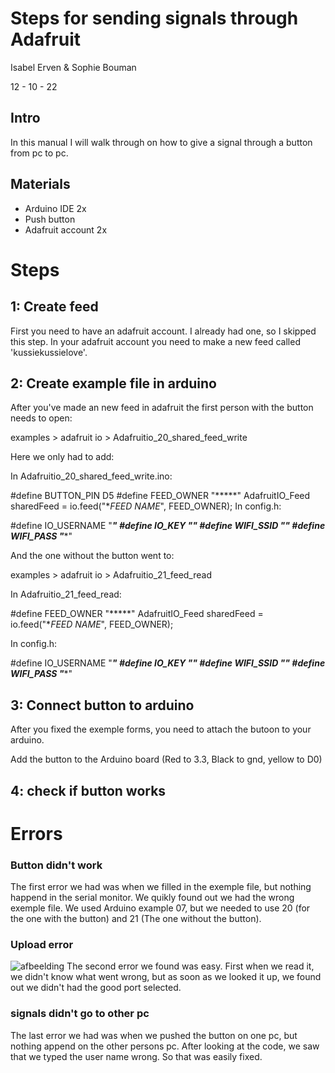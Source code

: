 # Steps for sending signals through Adafruit
Isabel Erven & Sophie Bouman

12 - 10 - 22

## Intro
In this manual I will walk through on how to give a signal through a button from pc to pc.

## Materials
- Arduino IDE 2x
- Push button
- Adafruit account 2x

# Steps
## 1: Create feed
First you need to have an adafruit account. I already had one, so I skipped this step. In your adafruit account you need to make a new feed called 'kussiekussielove'.

## 2: Create example file in arduino
After you've made an new feed in adafruit the first person with the button needs to open:

examples > adafruit io > Adafruitio_20_shared_feed_write


Here we only had to add:

In Adafruitio_20_shared_feed_write.ino:

#define BUTTON_PIN D5 
#define FEED_OWNER "*****" 
AdafruitIO_Feed sharedFeed = io.feed("**FEED NAME*", FEED_OWNER); 
In config.h:

#define IO_USERNAME  "*****"
#define IO_KEY       "*******"
#define WIFI_SSID "*******"
#define WIFI_PASS "******"


And the one without the button went to:

examples > adafruit io > Adafruitio_21_feed_read

In Adafruitio_21_feed_read:

#define FEED_OWNER "*****" 
AdafruitIO_Feed sharedFeed = io.feed("**FEED NAME*", FEED_OWNER); 

In config.h:

#define IO_USERNAME  "*****"
#define IO_KEY       "*******"
#define WIFI_SSID "*******"
#define WIFI_PASS "******"

## 3: Connect button to arduino
After you fixed the exemple forms, you need to attach the butoon to your arduino. 

Add the button to the Arduino board (Red to 3.3, Black to gnd, yellow to D0)

## 4: check if button works

# Errors
### Button didn't work
The first error we had was when we filled in the exemple file, but nothing happend in the serial monitor. We quikly found out we had the wrong exemple file. We used Arduino example 07, but we needed to use 20 (for the one with the button) and 21 (The one without the button).

### Upload error
![afbeelding](https://user-images.githubusercontent.com/95106559/195335310-6eb8b560-6fc6-48b5-ad13-0a213d561700.png)
The second error we found was easy. First when we read it, we didn't know what went wrong, but as soon as we looked it up, we found out we didn't had the good port selected.

### signals didn't go to other pc
The last error we had was when we pushed the button on one pc, but nothing append on the other persons pc. After looking at the code, we saw that we typed the user name wrong. So that was easily fixed.

